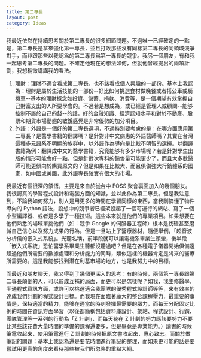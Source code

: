 ```yaml
---
title: 第二專長
layout: post
category: Ideas
---
```


我最近依然在持續思考關於第二專長的很多細節問題。不過唯一已經確定的一點是，第二專長是拿來強化第一專長，並且打敗那些沒有同樣第二專長的同領域競爭對手，而非跟那些以我認爲的第二專長爲第一專長的競爭。我另一個朋友，有和我一起思考第二專長的問題。不確定他現在的想法如何，但就他曾經提出的兩項計劃，我想稍微講講我的看法。

1. 理財：理財不適合看成第二專長，也不該看成個人興趣的一部份。基本上我認為：理財是屬於生活技能的一部份--好比如何挑選食材做晚餐或者搭公車或騎機車--基本的理財概念如投資、儲蓄、捐款、消費等，是一個期望有效掌握自己財富支出的人所要學會的。不過若是想成為，或已經是管理人或顧問--能够控制不屬於自己的錢--的話，好的金融知識、經濟認知水平和對於不動產、股票和期貨市場動態的敏銳感覺是非常優勢的加分項目。
2. 外語：外語是一個好的第二專長選項，不過特別要考慮的是：在哪方面應用第二專長？是醫學書籍的翻譯嗎？是針對非中文病患的外語醫師嗎？其實在台灣這種多元語系不明顯的族群中，以外語作為導向是比較不明智的選擇。以翻譯書籍為例：翻譯成中文的醫學書籍，究竟能够有多少市場呢？若是針對學生出版的情形可能會好一點，但是針對次專科的銷售量可能更少了，而且大多數醫師可能更傾向於購買原文的？但是如果在比較大、而且俱備強大行銷體系的國家，如中國或美國，此外語專長確實有很大的市場。 

我最近有個很深的領悟，主要是來自於從台中 FOSS 聚會裏面加入的幾個朋友。我很認真的學習程式設計和電腦方面的知識，並以此作為第二專長。但是我注意到，不論我如何努力，別人是用更多的時間在學習同樣的東西，當我剛搞懂了物件導向的 Python 語法，設想中的競爭者已經架設起了一個可運行的網站、寫了一個小型編譯器、或者是多學了一種技術。這些本來就是他們的專業項目。如果想要在他們熟悉的場域單挑他們（如：競爭 Google 的伺服器工程師）根本是找碴甚至磨滅自己信心以及努力成果的行為。但是一旦站上了醫療器材，隨便舉例，「超音波分析儀的嵌入式系統」。光聽名稱，前半段就可以讓電機系畢業生頭暈，後半段「嵌入式系統」恐怕醫學系畢業生聽都沒聽過吧？但是在各種電子儀器開始俱備遠超過他們所需要的數據處理和分析能力的同時，類似這樣的機器肯定是將來的醫療所需要的。這是我能够找到潛在利基市場的地方，也是我努力中的目標。

而最近和朋友聊天，我又得到了幾個更深入的思考：有的時候，兩個第一專長跟第二專長顛倒的人，可以形成互補的局面，而更可以是怎樣呢？如我，我主修醫學，半通程式資訊方面，或許可以挑選適合我團隊的優秀程式設計師等等，來有效率的達成我們計劃的程式設計目標。而我現在面臨著龐大的整合課程壓力，最重要的事情是，保持適當的精力，能够在適當的時刻發揮最需要的腦力，而每天分配固定比例的時間在資訊方面學習（以後都簡稱包括資料庫設計、架站、程式設計、行銷、團隊管理等一系列的行動為「Z 計劃」，而每天花在 Z 計劃的努力應該要努力不要比某些該花費大量時間的準備的課程還要多，但是畢竟是專業能力。）讀書的時候筆電收起來，使用筆電進行 Z 計劃的時候把原文書收起來，專心致志。而關於做筆記的問題：基本上我認為還是要花時間進行筆記的整理，而如果更可能的話是要嘗試用更高的角度來看待那些被我們所忽略的重點大綱。 
